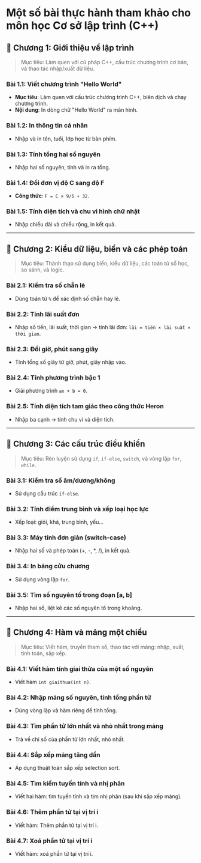 # Một số bài thực hành tham khảo cho môn học Cơ sở lập trình (C++)

## 🔹 **Chương 1: Giới thiệu về lập trình**

> Mục tiêu: Làm quen với cú pháp C++, cấu trúc chương trình cơ bản, và thao tác nhập/xuất dữ liệu.

### Bài 1.1: Viết chương trình "Hello World"

* **Mục tiêu**: Làm quen với cấu trúc chương trình C++, biên dịch và chạy chương trình.
* **Nội dung**: In dòng chữ "Hello World" ra màn hình.

### Bài 1.2: In thông tin cá nhân

* Nhập và in tên, tuổi, lớp học từ bàn phím.

### Bài 1.3: Tính tổng hai số nguyên

* Nhập hai số nguyên, tính và in ra tổng.

### Bài 1.4: Đổi đơn vị độ C sang độ F

* **Công thức**: `F = C × 9/5 + 32`.

### Bài 1.5: Tính diện tích và chu vi hình chữ nhật

* Nhập chiều dài và chiều rộng, in kết quả.

---

## 🔹 **Chương 2: Kiểu dữ liệu, biến và các phép toán**

> Mục tiêu: Thành thạo sử dụng biến, kiểu dữ liệu, các toán tử số học, so sánh, và logic.

### Bài 2.1: Kiểm tra số chẵn lẻ

* Dùng toán tử `%` để xác định số chẵn hay lẻ.

### Bài 2.2: Tính lãi suất đơn

* Nhập số tiền, lãi suất, thời gian → tính lãi đơn: `lãi = tiền × lãi suất × thời gian`.

### Bài 2.3: Đổi giờ, phút sang giây

* Tính tổng số giây từ giờ, phút, giây nhập vào.

### Bài 2.4: Tính phương trình bậc 1

* Giải phương trình `ax + b = 0`.

### Bài 2.5: Tính diện tích tam giác theo công thức Heron

* Nhập ba cạnh → tính chu vi và diện tích.

---

## 🔹 **Chương 3: Các cấu trúc điều khiển**

> Mục tiêu: Rèn luyện sử dụng `if`, `if-else`, `switch`, và vòng lặp `for`, `while`.

### Bài 3.1: Kiểm tra số âm/dương/không

* Sử dụng cấu trúc `if-else`.

### Bài 3.2: Tính điểm trung bình và xếp loại học lực

* Xếp loại: giỏi, khá, trung bình, yếu...

### Bài 3.3: Máy tính đơn giản (switch-case)

* Nhập hai số và phép toán (+, -, \*, /), in kết quả.

### Bài 3.4: In bảng cửu chương

* Sử dụng vòng lặp `for`.

### Bài 3.5: Tìm số nguyên tố trong đoạn \[a, b]

* Nhập hai số, liệt kê các số nguyên tố trong khoảng.

---

## 🔹 **Chương 4: Hàm và mảng một chiều**

> Mục tiêu: Viết hàm, truyền tham số, thao tác với mảng: nhập, xuất, tính toán, sắp xếp.

### Bài 4.1: Viết hàm tính giai thừa của một số nguyên

* Viết hàm `int giaithua(int n)`.

### Bài 4.2: Nhập mảng số nguyên, tính tổng phần tử

* Dùng vòng lặp và hàm riêng để tính tổng.

### Bài 4.3: Tìm phần tử lớn nhất và nhỏ nhất trong mảng

* Trả về chỉ số của phần tử lớn nhất, nhỏ nhất.

### Bài 4.4: Sắp xếp mảng tăng dần

* Áp dụng thuật toán sắp xếp selection sort.

### Bài 4.5: Tìm kiếm tuyến tính và nhị phân

* Viết hai hàm: tìm tuyến tính và tìm nhị phân (sau khi sắp xếp mảng).

### Bài 4.6: Thêm phần tử tại vị trí i

* Viết hàm: Thêm phần tử tại vị trí i.

### Bài 4.7: Xoá phần tử tại vị trí i

* Viết hàm: xoá phần tử tại vị trí i.

